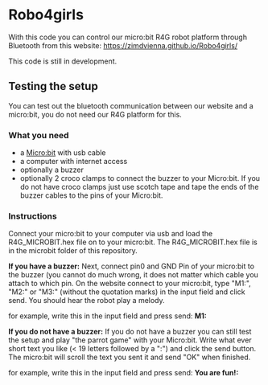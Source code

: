 # Robo4girls

With this code you can control our micro:bit R4G robot platform through Bluetooth from this website: https://zimdvienna.github.io/Robo4girls/

This code is still in development.

## Testing the setup 
You can test out the bluetooth communication between our website and a micro:bit, you do not need our R4G platform for this.

### What you need
+ a <a href="https://microbit.org">Micro:bit</a> with usb cable
+ a computer with internet access
+ optionally a buzzer
+ optionally 2 croco clamps to connect the buzzer to your Micro:bit. If you do not have croco clamps just use scotch tape and tape the ends of the buzzer cables to the pins of your Micro:bit.

### Instructions

Connect your micro:bit to your computer via usb and load the R4G_MICROBIT.hex file on to your micro:bit. The R4G_MICROBIT.hex file is in the microbit folder of this repository. 

<b>If you have a buzzer:</b>
Next, connect pin0 and GND Pin of your micro:bit to the buzzer (you cannot do much wrong, it does not matter which cable you attach to which pin. On the website connect to your micro:bit, type "M1:", "M2:" or "M3:" (without the quotation marks) in the input field and click send. You should hear the robot play a melody.

for example, write this in the input field and press send: <b>M1:</b>

<b>If you do not have a buzzer:</b>
If you do not have a buzzer you can still test the setup and play "the parrot game" with your Micro:bit. Write what ever short text you like (< 19 letters followed by a ":") and click the send button. The micro:bit will scroll the text you sent it and send "OK" when finished.

for example, write this in the input field and press send: <b>You are fun!:</b>
